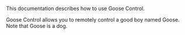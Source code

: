 This documentation describes how to use Goose Control.

Goose Control allows you to remotely control a good boy named Goose. Note that Goose is a dog.